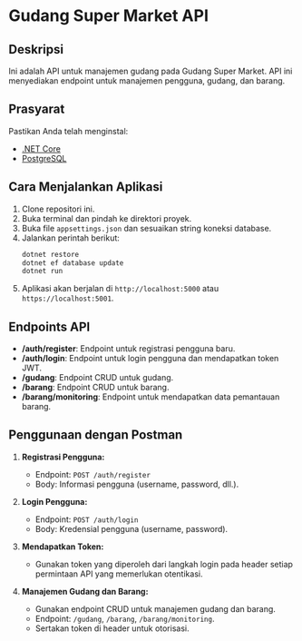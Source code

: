 # Gudang Super Market API

## Deskripsi
Ini adalah API untuk manajemen gudang pada Gudang Super Market. API ini menyediakan endpoint untuk manajemen pengguna, gudang, dan barang.

## Prasyarat
Pastikan Anda telah menginstal:
- [.NET Core](https://dotnet.microsoft.com/download)
- [PostgreSQL](https://www.postgresql.org/download/)

## Cara Menjalankan Aplikasi
1. Clone repositori ini.
2. Buka terminal dan pindah ke direktori proyek.
3. Buka file `appsettings.json` dan sesuaikan string koneksi database.
4. Jalankan perintah berikut:
   ```bash
   dotnet restore
   dotnet ef database update
   dotnet run
   ```
5. Aplikasi akan berjalan di `http://localhost:5000` atau `https://localhost:5001`.

## Endpoints API
- **/auth/register**: Endpoint untuk registrasi pengguna baru.
- **/auth/login**: Endpoint untuk login pengguna dan mendapatkan token JWT.
- **/gudang**: Endpoint CRUD untuk gudang.
- **/barang**: Endpoint CRUD untuk barang.
- **/barang/monitoring**: Endpoint untuk mendapatkan data pemantauan barang.

## Penggunaan dengan Postman
1. **Registrasi Pengguna:**
   - Endpoint: `POST /auth/register`
   - Body: Informasi pengguna (username, password, dll.).

2. **Login Pengguna:**
   - Endpoint: `POST /auth/login`
   - Body: Kredensial pengguna (username, password).

3. **Mendapatkan Token:**
   - Gunakan token yang diperoleh dari langkah login pada header setiap permintaan API yang memerlukan otentikasi.

4. **Manajemen Gudang dan Barang:**
   - Gunakan endpoint CRUD untuk manajemen gudang dan barang.
   - Endpoint: `/gudang`, `/barang`, `/barang/monitoring`.
   - Sertakan token di header untuk otorisasi.
